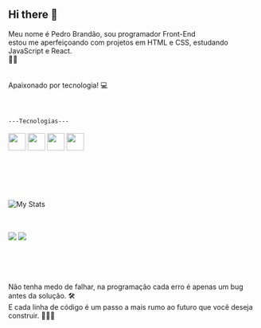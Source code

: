 ## Hi there 👋

Meu nome é Pedro Brandão, sou programador Front-End<br>  estou me aperfeiçoando
com projetos em HTML e CSS, estudando JavaScript e React.
<br> 📘📕
<br>
<br>  
Apaixonado por tecnologia! :computer:
<br>
<br>
<br>
<br>
<code>---Tecnologias---</code>
<br>
<br>
<img width=35px src="https://github.com/PedroBrandaoSilva/imagens-github/raw/main/html-5.png">
<img width=35px src="https://github.com/PedroBrandaoSilva/imagens-github/raw/main/css-3.png">
<img width=35px src="https://github.com/PedroBrandaoSilva/imagens-github/raw/main/js.png" >
<img width=35px src="https://github.com/PedroBrandaoSilva/imagens-github/raw/main/React-icon.png">
 
<br>
<br>

<br>
<br>

![My Stats](https://github-readme-stats.vercel.app/api?username=PedroBrandaoSilva&show_icons=true&theme=transparent)

<br>
<br>
<a href="https://www.instagram.com/pedro_brandao_the/"><img src=https://img.shields.io/badge/Instagram-E4405F?style=for-the-badge&logo=instagram&logoColor=white></a>
<a href="mailto:redpig825@gmail.com"><img src=https://img.shields.io/badge/Gmail-D14836?style=for-the-badge&logo=gmail&logoColor=white></a>

<br>
<br>
<br>
<br>
<br>


Não tenha medo de falhar, na programação cada erro é apenas um bug antes da solução. 🛠️<br>
E cada linha de código é um passo a mais rumo ao futuro que você deseja construir. 👨‍💻🚀

<br>
<br>
<br>
<br>






